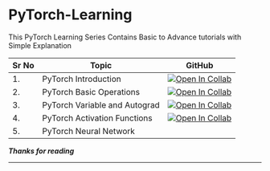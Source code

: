 # PyTorch-Learning
This PyTorch Learning Series  Contains Basic to Advance tutorials with Simple  Explanation

| Sr No | Topic                         | GitHub                                                       |
| ----- | ----------------------------- | ------------------------------------------------------------ |
| 1.    | PyTorch Introduction          | [![Open In Collab](https://colab.research.google.com/assets/colab-badge.svg)](https://colab.research.google.com/github/ashishpatel26/Pytorch-Learning/blob/main/Pytorch_Basic_Introduction.ipynb) |
| 2.    | PyTorch Basic Operations      | [![Open In Collab](https://colab.research.google.com/assets/colab-badge.svg)](https://colab.research.google.com/github/ashishpatel26/Pytorch-Learning/blob/main/Pytorch_Basics_Operations.ipynb) |
| 3.    | PyTorch Variable and Autograd | [![Open In Collab](https://colab.research.google.com/assets/colab-badge.svg)](https://colab.research.google.com/github/ashishpatel26/Pytorch-Learning/blob/main/Pytorch_Variable_and_Autograd.ipynb) |
| 4.    | PyTorch Activation Functions  | [![Open In Collab](https://colab.research.google.com/assets/colab-badge.svg)](https://colab.research.google.com/github/ashishpatel26/Pytorch-Learning/blob/main/Pytorch_Activation_Functions.ipynb) |
| 5.    | PyTorch Neural Network        |                                                              |

***Thanks for reading***

---